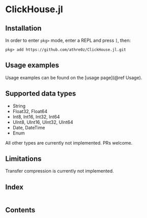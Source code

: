 # ClickHouse.jl

## Installation

In order to enter `pkg>` mode, enter a REPL and press `]`, then:
```julia-repl
pkg> add https://github.com/athre0z/ClickHouse.jl.git
```

## Usage examples

Usage examples can be found on the [usage page](@ref Usage).

## Supported data types

- String
- Float32, Float64
- Int8, Int16, Int32, Int64
- UInt8, UInt16, UInt32, UInt64
- Date, DateTime
- Enum

All other types are currently not implemented. PRs welcome.

## Limitations

Transfer compression is currently not implemented.

## Index

```@index
```

## Contents

```@contents
```
